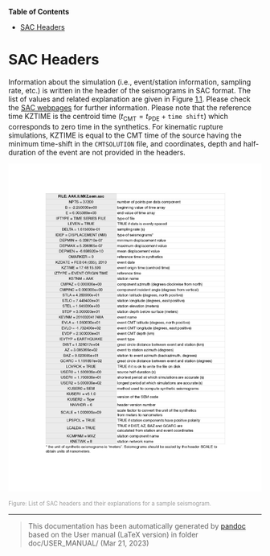 **Table of Contents**

- [SAC Headers](#cha:SAC-headers)

SAC Headers
===========

Information about the simulation (i.e., event/station information, sampling rate, etc.) is written in the header of the seismograms in SAC format. The list of values and related explanation are given in Figure [1.1](#fig:SAC-headers). Please check the [SAC webpages](http://www.iris.edu/software/sac/) for further information. Please note that the reference time KZTIME is the centroid time ($t_\text{CMT}=t_\text{PDE}+\texttt{time shift}$) which corresponds to zero time in the synthetics. For kinematic rupture simulations, KZTIME is equal to the CMT time of the source having the minimum time-shift in the `CMTSOLUTION` file, and coordinates, depth and half-duration of the event are not provided in the headers.

![List of SAC headers and their explanations for a sample seismogram.](figures/headers_sem_explained.jpg)
<div class="figcaption" style="text-align:justify;font-size:80%"><span style="color:#9A9A9A">Figure: List of SAC headers and their explanations for a sample seismogram.</span></div>

-----
> This documentation has been automatically generated by [pandoc](http://www.pandoc.org)
> based on the User manual (LaTeX version) in folder doc/USER_MANUAL/
> (Mar 21, 2023)

